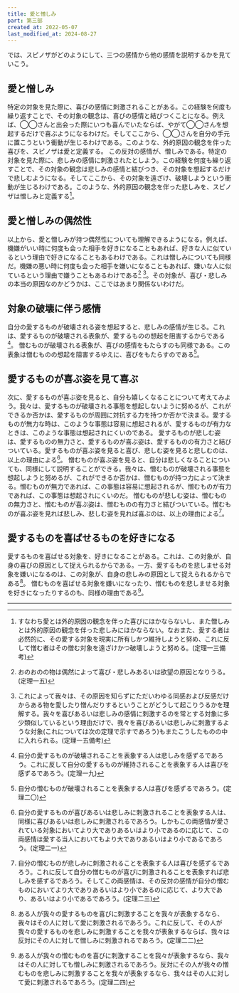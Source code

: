 ```yaml
---
title: 愛と憎しみ
part: 第三部
created_at: 2022-05-07
last_modified_at: 2024-08-27
---
```


では、スピノザがどのようにして、三つの感情から他の感情を説明するかを見ていこう。

## 愛と憎しみ

特定の対象を見た際に、喜びの感情に刺激されることがある。この経験を何度も繰り返すことで、その対象の観念は、喜びの感情と結びつくことになる。例えば、◯◯さんと出会った際にいつも喜んでいたならば、やがて◯◯さんを想起するだけで喜ぶようになるわけだ。そしてここから、◯◯さんを自分の手元に置こうという衝動が生じるわけである。このような、外的原因の観念を伴った喜びを、スピノザは愛と定義する。
この反対の感情が、憎しみである。特定の対象を見た際に、悲しみの感情に刺激されたとしよう。この経験を何度も繰り返すことで、その対象の観念は悲しみの感情と結びつき、その対象を想起するだけで悲しむようになる。そしてここから、その対象を遠ざけ、破壊しようという衝動が生じるわけである。このような、外的原因の観念を伴った悲しみを、スピノザは憎しみと定義する[^ref1-1]。

[^ref1-1]:すなわち愛とは外的原因の観念を伴った喜びにほかならないし、また憎しみとは外的原因の観念を伴った悲しみにほかならない。なおまた、愛する者は必然的に、その愛する対象を現実に所有しかつ維持しようと努め、これに反して憎む者はその憎む対象を遠ざけかつ破壊しようと努める。(定理一三備考)

## 愛と憎しみの偶然性

以上から、愛と憎しみが持つ偶然性についても理解できるようになる。例えば、機嫌がいい時に何度も会った相手を好きになることもあれば、好きな人に似ているという理由で好きになることもあるわけである。これは憎しみについても同様だ。機嫌の悪い時に何度も会った相手を嫌いになることもあれば、嫌いな人に似ているという理由で嫌うこともあるわけである[^ref2-1] [^ref2-2]。その対象が、喜び・悲しみの本当の原因なのかどうかは、ここではあまり関係ないわけだ。

[^ref2-1]:おのおのの物は偶然によって喜び・悲しみあるいは欲望の原因となりうる。(定理一五) 

[^ref2-2]:これによって我々は、その原因を知らずにただいわゆる同感および反感だけからある物を愛したり憎んだりするということがどうして起こりうるかを理解する。我々を喜びあるいは悲しみの感情に刺激するのを常とする対象に多少類似しているという理由だけで、我々を喜びあるいは悲しみに刺激するような対象(これについては次の定理で示すであろう)もまたこうしたものの中に入れられる。(定理一五備考) 

## 対象の破壊に伴う感情

自分の愛するものが破壊される姿を想起すると、悲しみの感情が生じる。これは、愛するものが破壊される表象が、愛するものの想起を阻害するからである[^ref3-1]。
憎むものが破壊される表象が、喜びの感情をもたらすのも同様である。この表象は憎むものの想起を阻害するゆえに、喜びをもたらすのである[^ref3-2]。

[^ref3-1]:自分の愛するものが破壊されることを表象する人は悲しみを感ずるであろう。これに反して自分の愛するものが維持されることを表象する人は喜びを感ずるであろう。(定理一九) 

[^ref3-2]:自分の憎むものが破壊されることを表象する人は喜びを感ずるであろう。(定理二〇) 

## 愛するものが喜ぶ姿を見て喜ぶ

次に、愛するものが喜ぶ姿を見ると、自分も嬉しくなることについて考えてみよう。我々は、愛するものが破壊される事態を想起しないように努めるが、これができるか否かは、愛するものが周囲に対抗する力を持つか否かで決まる。愛するものが無力な時は、このような事態は容易に想起されるが、愛するものが有力なときは、このような事態は想起されにくいのである。
愛するものが悲しむ姿は、愛するものの無力さと、愛するものが喜ぶ姿は、愛するものの有力さと結びついている。愛するものが喜ぶ姿を見ると喜び、悲しむ姿を見ると悲しむのは、以上の理由による[^ref4-1]。
憎むものが喜ぶ姿を見ると、自分は悲しくなることについても、同様にして説明することができる。我々は、憎むものが破壊される事態を想起しようと努めるが、これができるか否かは、憎むものが持つ力によって決まる。憎むものが無力であれば、この事態は容易に想起されるが、憎むものが有力であれば、この事態は想起されにくいのだ。
憎むものが悲しむ姿は、憎むものの無力さと、憎むものが喜ぶ姿は、憎むものの有力さと結びついている。憎むものが喜ぶ姿を見れば悲しみ、悲しむ姿を見れば喜ぶのは、以上の理由による[^ref4-2]。

[^ref4-1]:自分の愛するものが喜びあるいは悲しみに刺激されることを表象する人は、同様に喜びあるいは悲しみに刺激されるであろう。しかもこの両感情が愛されている対象においてより大でありあるいはより小であるのに応じて、この両感情は愛する当人においてもより大でありあるいはより小であるであろう。(定理二一)

[^ref4-2]:自分の憎むものが悲しみに刺激されることを表象する人は喜びを感ずるであろう。これに反して自分の憎むものが喜びに刺激されることを表象すれば悲しみを感ずるであろう。そしてこの両感情は、その反対の感情が自分の憎むものにおいてより大でありあるいはより小であるのに応じて、より大であり、あるいはより小であるであろう。(定理二三) 

## 愛するものを喜ばせるものを好きになる

愛するものを喜ばせる対象を、好きになることがある。これは、この対象が、自身の喜びの原因として捉えられるからである。一方、愛するものを悲しませる対象を嫌いになるのは、この対象が、自身の悲しみの原因として捉えられるからである[^ref5-1]。
憎むものを喜ばせる対象を嫌いになったり、憎むものを悲しませる対象を好きになったりするのも、同様の理由である[^ref5-2]。

[^ref5-1]:ある人が我々の愛するものを喜びに刺激することを我々が表象するなら、我々はその人に対して愛に刺激されるであろう。これに反して、その人が我々の愛するものを悲しみに刺激することを我々が表象するならば、我々は反対にその人に対して憎しみに刺激されるであろう。(定理二二)

[^ref5-2]:ある人が我々の憎むものを喜びに刺激することを我々が表象するなら、我々はその人に対しても憎しみに刺激されるであろう。反対にその人が我々の憎むものを悲しみに刺激することを我々が表象するなら、我々はその人に対して愛に刺激されるであろう。(定理二四) 

---
